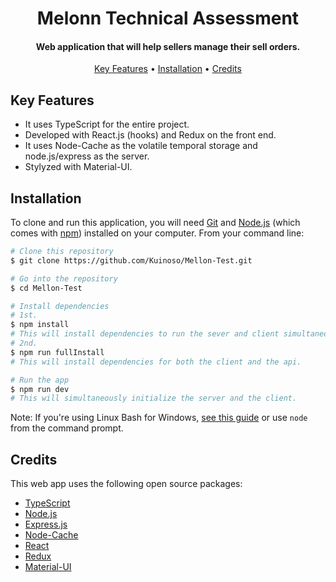 <h1 align="center">Melonn Technical Assessment</h1>
<h4 align="center">Web application that will help sellers manage their sell orders. </h4>

<p align="center">
  <a href="#key-features">Key Features</a> •
  <a href="#installation">Installation</a> •
  <a href="#credits">Credits</a> 
</p>

## Key Features

* It uses TypeScript for the entire project.
* Developed with React.js (hooks) and Redux on the front end.
* It uses Node-Cache as the volatile temporal storage and node.js/express as the server.
* Stylyzed with Material-UI.

## Installation

To clone and run this application, you will need [Git](https://git-scm.com) and [Node.js](https://nodejs.org/en/download/) (which comes with [npm](http://npmjs.com)) installed on your computer. From your command line:

```bash
# Clone this repository
$ git clone https://github.com/Kuinoso/Mellon-Test.git

# Go into the repository
$ cd Mellon-Test

# Install dependencies
# 1st.
$ npm install
# This will install dependencies to run the sever and client simultaneously.
# 2nd.
$ npm run fullInstall
# This will install dependencies for both the client and the api.

# Run the app
$ npm run dev
# This will simultaneously initialize the server and the client.
```

Note: If you're using Linux Bash for Windows, [see this guide](https://www.howtogeek.com/261575/how-to-run-graphical-linux-desktop-applications-from-windows-10s-bash-shell/) or use `node` from the command prompt.

## Credits

This web app uses the following open source packages:

- [TypeScript](https://www.typescriptlang.org/)
- [Node.js](https://nodejs.org/)
- [Express.js](https://expressjs.com/)
- [Node-Cache](https://www.npmjs.com/package/node-cache)
- [React](https://github.com/facebook/react/)
- [Redux](https://github.com/reduxjs/redux)
- [Material-UI](https://github.com/mui-org/material-ui)
